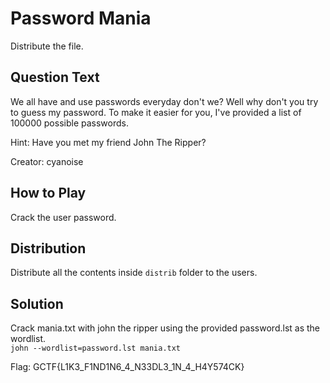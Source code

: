 # Password Mania
Distribute the file.

## Question Text
We all have and use passwords everyday don't we? Well why don't you try to guess my password. To make it easier for you, I've provided a list of 100000 possible passwords.

Hint: Have you met my friend John The Ripper?

Creator: cyanoise

## How to Play
Crack the user password.

## Distribution
Distribute all the contents inside `distrib` folder to the users.

## Solution
Crack mania.txt with john the ripper using the provided password.lst as the wordlist.  
`john --wordlist=password.lst mania.txt`

Flag: GCTF{L1K3_F1ND1N6_4_N33DL3_1N_4_H4Y574CK}
